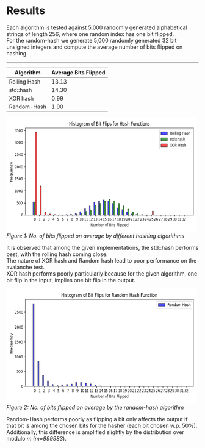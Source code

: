 # Results

Each algorithm is tested against 5,000 randomly generated alphabetical strings of length 256, where one random index has one bit flipped.  
For the random-hash we generate 5,000 randomly generated 32 bit unsigned integers and compute the average number of bits flipped on hashing.  

---

| **Algorithm** | **Average Bits Flipped** |
|---------------|--------------------------|
| Rolling Hash  |           13.13          |
| std::hash     |           14.30          |
| XOR hash      |           0.99           |
| Random-Hash   |           1.90           |


<p>
  <img src="grouped-histogram.png" alt="Bit Flips Plot over Strings" width="500" height="300" />
  <br />
  <em>Figure 1: No. of bits flipped on average by different hashing algorithms</em>
</p>

It is observed that among the given implementations, the std::hash performs best, with the rolling hash coming close.  
The nature of XOR hash and Random hash lead to poor performance on the avalanche test.  
XOR hash performs poorly particularly because for the given algorithm, one bit flip in the input, implies one bit flip in the output.  


<p>
  <img src="random-hash-histogram.png" alt="Bit Flips Plot for Random-Hash" width="500" height="300" />
  <br />
  <em>Figure 2: No. of bits flipped on average by the random-hash algorithm</em>
</p>

Random-Hash performs poorly as flipping a bit only affects the output if that bit is among the chosen bits for the hasher (each bit chosen w.p. 50%).  
Additionally, this difference is amplified slightly by the distribution over modulo *m* (*m=999983*).